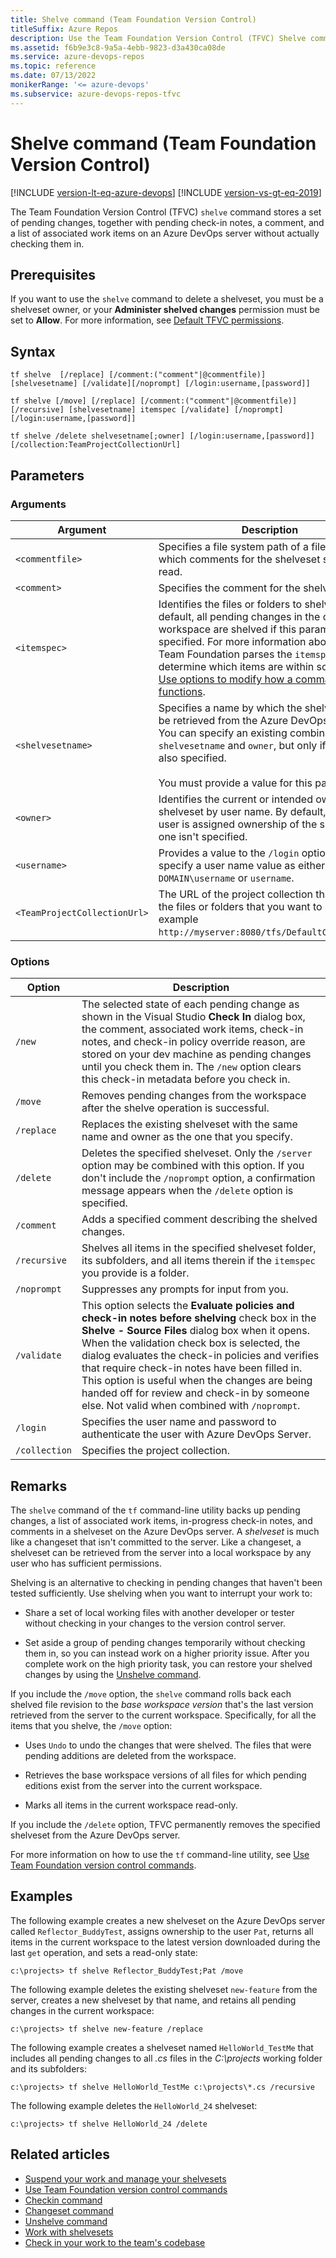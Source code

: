 ```yaml
---
title: Shelve command (Team Foundation Version Control)
titleSuffix: Azure Repos
description: Use the Team Foundation Version Control (TFVC) Shelve command to store a set of pending changes on the server without actually checking them in.
ms.assetid: f6b9e3c8-9a5a-4ebb-9823-d3a430ca08de
ms.service: azure-devops-repos
ms.topic: reference
ms.date: 07/13/2022
monikerRange: '<= azure-devops'
ms.subservice: azure-devops-repos-tfvc
---
```



# Shelve command (Team Foundation Version Control)

[!INCLUDE [version-lt-eq-azure-devops](../../includes/version-lt-eq-azure-devops.md)]
[!INCLUDE [version-vs-gt-eq-2019](../../includes/version-vs-gt-eq-2019.md)]


The Team Foundation Version Control (TFVC) `shelve` command stores a set of pending changes, together with pending check-in notes, a comment, and a list of associated work items on an Azure DevOps server without actually checking them in.

## Prerequisites

If you want to use the `shelve` command to delete a shelveset, you must be a shelveset owner, or your **Administer shelved changes** permission must be set to **Allow**.  For more information, see  [Default TFVC permissions](../../organizations/security/default-tfvc-permissions.md).

## Syntax

```
tf shelve  [/replace] [/comment:("comment"|@commentfile)] [shelvesetname] [/validate][/noprompt] [/login:username,[password]]
```

```
tf shelve [/move] [/replace] [/comment:("comment"|@commentfile)] 
[/recursive] [shelvesetname] itemspec [/validate] [/noprompt] [/login:username,[password]]
```

```
tf shelve /delete shelvesetname[;owner] [/login:username,[password]] [/collection:TeamProjectCollectionUrl]
```

## Parameters

### Arguments

|        **Argument**        |                                                                                                                                                             **Description**                                                                                                                                                             |
|----------------------------|-----------------------------------------------------------------------------------------------------------------------------------------------------------------------------------------------------------------------------------------------------------------------------------------------------------------------------------------|
|       `<commentfile>`        |                                                                                                                      Specifies a file system path of a file from which comments for the shelveset should be read.                                                                                                                       |
|         `<comment>`          |                                                                                                                                                Specifies the comment for the shelveset.                                                                                                                                                 |
|         `<itemspec>`         | Identifies the files or folders to shelve. By default, all pending changes in the current workspace are shelved if this parameter isn't specified. For more information about how Team Foundation parses the `itemspec` to determine which items are within scope, see [Use options to modify how a command functions](use-team-foundation-version-control-commands.md#use-options-to-modify-how-a-command-functions). |
|      `<shelvesetname>`       |                               Specifies a name by which the shelveset can be retrieved from the Azure DevOps server. You can specify an existing combination of `shelvesetname`  and `owner`, but only if `/replace` is also specified.<br /><br />You must provide a value for this parameter.                                |
|          `<owner>`           |                                                                                  Identifies the current or intended owner of the shelveset by user name. By default, the current user is assigned ownership of the shelveset if one isn't specified.                                                                                   |
|         `<username>`         |                                                                                                        Provides a value to the `/login` option. You can specify a user name value as either `DOMAIN\username` or `username`.                                                                                                        |
| `<TeamProjectCollectionUrl>` |                                                                                       The URL of the project collection that contains the files or folders that you want to shelve, for example `http://myserver:8080/tfs/DefaultCollection/`.                                                                                        |


### Options

| **Option** | **Description** |
|---|---|
| `/new` | The selected state of each pending change as shown in the Visual Studio **Check In** dialog box, the comment, associated work items, check-in notes, and check-in policy override reason, are stored on your dev machine as pending changes until you check them in. The `/new` option clears this check-in metadata before you check in. |
| `/move` | Removes pending changes from the workspace after the shelve operation is successful. |
| `/replace` | Replaces the existing shelveset with the same name and owner as the one that you specify. |
| `/delete` | Deletes the specified shelveset. Only the `/server` option may be combined with this option. If you don't include the `/noprompt` option, a confirmation message appears when the `/delete` option is specified. |
| `/comment` | Adds a specified comment describing the shelved changes. |
| `/recursive` | Shelves all items in the specified shelveset folder, its subfolders, and all items therein if the `itemspec` you provide is a folder. |
| `/noprompt` | Suppresses any prompts for input from you. |
| `/validate` | This option selects the **Evaluate policies and check-in notes before shelving** check box in the **Shelve - Source Files** dialog box when it opens. When the validation check box is selected, the dialog evaluates the check-in policies and verifies that require check-in notes have been filled in. This option is useful when the changes are being handed off for review and check-in by someone else. Not valid when combined with `/noprompt`.|
| `/login` | Specifies the user name and password to authenticate the user with Azure DevOps Server. |
| `/collection` | Specifies the project collection. |


## Remarks

The `shelve` command of the `tf` command-line utility backs up pending changes, a list of associated work items, in-progress check-in notes, and comments in a shelveset on the Azure DevOps server. A *shelveset* is much like a changeset that isn't committed to the server. Like a changeset, a shelveset can be retrieved from the server into a local workspace by any user who has sufficient permissions.

Shelving is an alternative to checking in pending changes that haven't been tested sufficiently. Use shelving when you want to interrupt your work to:

-   Share a set of local working files with another developer or tester without checking in your changes to the version control server.

-   Set aside a group of pending changes temporarily without checking them in, so you can instead work on a higher priority issue. After you complete work on the high priority task, you can restore your shelved changes by using the [Unshelve command](unshelve-command.md).

If you include the `/move` option, the `shelve` command rolls back each shelved file revision to the *base workspace version* that's the last version retrieved from the server to the current workspace. Specifically, for all the items that you shelve, the `/move` option:

-   Uses `Undo` to undo the changes that were shelved. The files that were pending additions are deleted from the workspace.

-   Retrieves the base workspace versions of all files for which pending editions exist from the server into the current workspace.

-   Marks all items in the current workspace read-only.

If you include the `/delete` option, TFVC permanently removes the specified shelveset from the Azure DevOps server.

For more information on how to use the `tf` command-line utility, see [Use Team Foundation version control commands](use-team-foundation-version-control-commands.md).

## Examples

The following example creates a new shelveset on the Azure DevOps server called `Reflector_BuddyTest`, assigns ownership to the user `Pat`, returns all items in the current workspace to the latest version downloaded during the last `get` operation, and sets a read-only state:

```
c:\projects> tf shelve Reflector_BuddyTest;Pat /move
```

The following example deletes the existing shelveset `new-feature` from the server, creates a new shelveset by that name, and retains all pending changes in the current workspace:

```
c:\projects> tf shelve new-feature /replace
```

The following example creates a shelveset named `HelloWorld_TestMe` that includes all pending changes to all *.cs* files in the *C:\\projects* working folder and its subfolders:

```
c:\projects> tf shelve HelloWorld_TestMe c:\projects\*.cs /recursive
```

The following example deletes the `HelloWorld_24` shelveset:

```
c:\projects> tf shelve HelloWorld_24 /delete
```

## Related articles

- [Suspend your work and manage your shelvesets](suspend-your-work-manage-your-shelvesets.md)
- [Use Team Foundation version control commands](use-team-foundation-version-control-commands.md)
- [Checkin command](checkin-command.md)
- [Changeset command](changeset-command.md)
- [Unshelve command](unshelve-command.md)
- [Work with shelvesets](suspend-your-work-manage-your-shelvesets.md)
- [Check in your work to the team's codebase](check-your-work-team-codebase.md)
